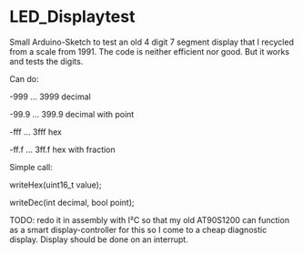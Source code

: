 # LED_Displaytest

Small Arduino-Sketch to test an old 4 digit 7 segment display that I recycled from a scale from 1991. The code is neither efficient nor good. But it works and tests the digits. 

Can do: 

-999  … 3999 decimal

-99.9 … 399.9 decimal with point

-fff  … 3fff hex

-ff.f … 3ff.f hex with fraction

Simple call:

writeHex(uint16_t value);

writeDec(int decimal, bool point);

TODO:
  redo it in assembly with I²C so that my old AT90S1200 can function as a smart display-controller for this so I come to a cheap diagnostic display. Display should be done on an interrupt. 
